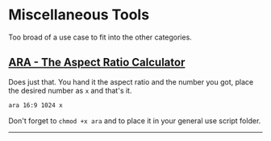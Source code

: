 # Miscellaneous Tools

Too broad of a use case to fit into the other categories.


## [ARA - The Aspect Ratio Calculator](ARA)

Does just that. You hand it the aspect ratio and the number you got, place the desired number as `x` and that's it. 

```bash
ara 16:9 1024 x
```

Don't forget to `chmod +x ara` and to place it in your general use script folder.


---
